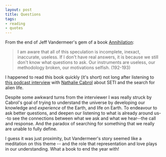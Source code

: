 ```yaml
---
layout: post
title: Questions
tags:
- reading
- quotes
---
```


From the end of Jeff Vandermeer's gem of a book [Annihilation](https://www.jeffvandermeer.com/book/annihilation/):

> I am aware that all of this speculation is incomplete, inexact, inaccurate, useless. If I don't have real answers, it is because we still don't know what questions to ask. Our instruments are useless, our methodology broken, our motivations selfish. (192-193)

I happened to read this book quickly (it's short) not long after listening to [this podcast interview](https://www.youtube.com/watch?v=yyBosLx7bbM) with [Nathalie Cabrol](https://en.wikipedia.org/wiki/Nathalie_Cabrol) about SETI and the search for alien life.

Despite some awkward turns from the interviewer I was really struck by Cabrol's goal of trying to understand the universe by developing our knowledge and *experience* of the Earth, and life on Earth. To endeavour to ask better questions, and deepen our listening to what is already around us--to see the connections between what we ask and what we hear--the call and response. And the paradox of searching for something that we really are unable to fully define.

I guess it was just proximity, but Vandermeer's story seemed like a meditation on this theme -- and the role that representation and love plays in our understanding. What a book to end the year with!
